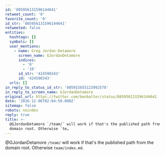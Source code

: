 ```yaml
---
id: '805956131596144641'
retweet_count: '0'
favorite_count: '0'
id_str: '805956131596144641'
retweeted: false
entities:
  hashtags: []
  symbols: []
  user_mentions:
    - name: Greg Jordan-Detamore
      screen_name: GJordanDetamore
      indices:
        - '0'
        - '16'
      id_str: '424590343'
      id: '424590343'
  urls: []
in_reply_to_status_id_str: '805915655123992578'
in_reply_to_screen_name: GJordanDetamore
original_url: https://twitter.com/benbalter/status/805956131596144641
date: '2016-12-06T02:04:50.000Z'
sitemap: false
robots: noindex
reply: true
title: >-
  @GJordanDetamore `/team/` will work if that's the published path from the
  domain root. Otherwise `te…
---
```


@GJordanDetamore `/team/` will work if that's the published path from the domain root. Otherwise `team/index.md`.